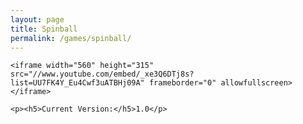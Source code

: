```yaml
---
layout: page
title: Spinball
permalink: /games/spinball/
---
```


<div class="page-content">

	<iframe width="560" height="315" src="//www.youtube.com/embed/_xe3Q6DTj8s?list=UU7FK4Y_Eu4Cwf3uATBHj09A" frameborder="0" allowfullscreen></iframe>

	<p><h5>Current Version:</h5>1.0</p>

</div>